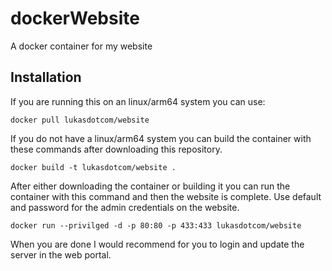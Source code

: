 # dockerWebsite
A docker container for my website

## Installation
If you are running this on an linux/arm64 system you can use:

``
docker pull lukasdotcom/website
``

If you do not have a linux/arm64 system you can build the container with these commands after downloading this repository.

``
docker build -t lukasdotcom/website .
``

After either downloading the container or building it you can run the container with this command and then the website is complete. Use default and password for the admin credentials on the website.

``
docker run --privilged -d -p 80:80 -p 433:433 lukasdotcom/website
``

When you are done I would recommend for you to login and update the server in the web portal.
